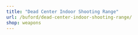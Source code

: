 ```yaml
---
title: "Dead Center Indoor Shooting Range"
url: /buford/dead-center-indoor-shooting-range/
shop: weapons
---
```

